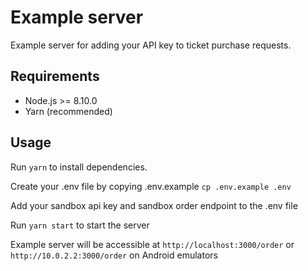 # Example server

Example server for adding your API key to ticket purchase requests.

## Requirements
- Node.js >= 8.10.0
- Yarn (recommended)

## Usage

Run `yarn` to install dependencies.

Create your .env file by copying .env.example `cp .env.example .env`

Add your sandbox api key and sandbox order endpoint to the .env file

Run `yarn start` to start the server

Example server will be accessible at `http://localhost:3000/order` or `http://10.0.2.2:3000/order` on Android emulators
